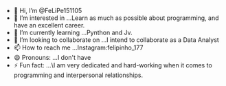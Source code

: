 - 👋 Hi, I’m @FeLiPe151105
- 👀 I’m interested in ...Learn as much as possible about programming, and have an excellent career.
- 🌱 I’m currently learning ...Pynthon and Jv.
- 💞️ I’m looking to collaborate on ...I intend to collaborate as a Data Analyst
- 📫 How to reach me ...Instagram:felipinho_177
- 😄 Pronouns: ...I don't have
- ⚡ Fun fact: ...\I am very dedicated and hard-working when it comes to programming and interpersonal relationships.

<!---
FeLiPe151105/FeLiPe151105 is a ✨ special ✨ repository because its `README.md` (this file) appears on your GitHub profile.
You can click the Preview link to take a look at your changes.
--->
